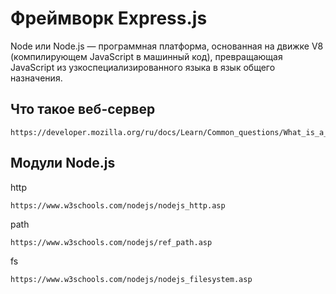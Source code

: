 # Фреймворк Express.js 

Node или Node.js — программная платформа, основанная на движке V8 (компилирующем JavaScript в машинный код),
превращающая JavaScript из узкоспециализированного языка в язык общего назначения.

## Что такое веб-сервер

    https://developer.mozilla.org/ru/docs/Learn/Common_questions/What_is_a_web_server

## Модули Node.js

http

    https://www.w3schools.com/nodejs/nodejs_http.asp

path

    https://www.w3schools.com/nodejs/ref_path.asp

fs

    https://www.w3schools.com/nodejs/nodejs_filesystem.asp
